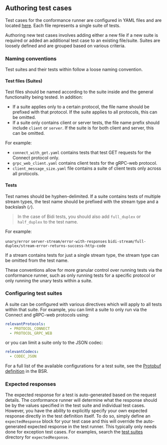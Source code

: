 ## Authoring test cases

Test cases for the conformance runner are configured in YAML files and are located [here](testsuites). Each file 
represents a single suite of tests. 

Authoring new test cases involves adding either a new file if a new suite is required or added an additional test case to an 
existing file/suite. Suites are loosely defined and are grouped based on various criteria. 

### Naming conventions

Test suites and their tests within follow a loose naming convention. 

#### Test files (Suites)

Test files should be named according to the suite inside and the general functionality being tested. In addition:

* If a suite applies only to a certain protocol, the file name should be prefixed with that protocol. If the suite applies
  to all protocols, this can be omitted.
* If a suite only contains client or server tests, the file name prefix should include `client` or `server`. If the suite is
  for both client and server, this can be omitted.

For example:
* `connect_with_get.yaml` contains tests that test GET requests for the Connect protocol only.
* `grpc_web_client.yaml` contains client tests for the gRPC-web protocol. 
* `client_message_size.yaml` file contains a suite of client tests only across all protocols. 

#### Tests

Test names should be hyphen-delimited. If a suite contains tests of multiple stream types, the test name should be 
prefixed with the stream type and a backslash (`/`).

 > In the case of Bidi tests, you should also add `full_duplex` or `half_duplex` to the test name. 

 For example:

`unary/error`
`server-stream/error-with-responses`
`bidi-stream/full-duplex/stream-error-returns-success-http-code`

If a stream contains tests for just a single stream type, the stream type can be omitted from the test name.

These conventions allow for more granular control over running tests via the conformance runner, such as only running tests
for a specific protocol or only running the unary tests within a suite.

### Configuring test suites

A suite can be configured with various directives which will apply to all tests within that suite. For example, you 
can limit a suite to only run via the Connect and gRPC-web protocols using:

```yaml
relevantProtocols:
  - PROTOCOL_CONNECT
  - PROTOCOL_GRPC_WEB
```

or you can limit a suite only to the JSON codec:

```yaml
relevantCodecs:
  - CODEC_JSON
```

For a full list of the available configurations for a test suite, see the [Protobuf definition](suite-proto) in the BSR.

### Expected responses

The expected response for a test is auto-generated based on the request details. The conformance runner will determine what the response 
should be by the values specified in the test suite and individual test cases. However, you have the ability to explicitly specify your 
own expected response directly in the test definition itself. To do so, simply define an `expectedResponse` block for your test case and this will
override the auto-generated expected response in the test runner. This typically only needs done for exception test cases. For examples,
search the [test suites](testsuites) directory for `expectedResponse`.

[testsuites]: https://github.com/connectrpc/conformance/blob/main/internal/app/connectconformance/testsuites/data
[suite-proto]: https://buf.build/connectrpc/conformance/file/main:connectrpc/conformance/v1/suite.proto

